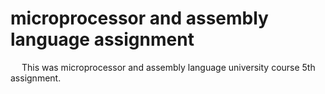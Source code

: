 # microprocessor and assembly language assignment
&emsp; This was microprocessor and assembly language university course 5th assignment.
